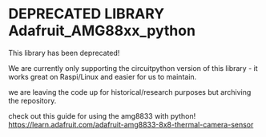 
DEPRECATED LIBRARY Adafruit_AMG88xx_python
===================

This library has been deprecated!

We are currently only supporting the circuitpython version of this library - it works great on Raspi/Linux and easier for us to maintain. 

we are leaving the code up for historical/research purposes but archiving the repository.

check out this guide for using the amg8833 with python!
https://learn.adafruit.com/adafruit-amg8833-8x8-thermal-camera-sensor
